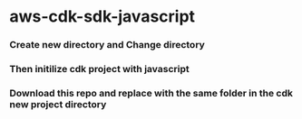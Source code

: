 # aws-cdk-sdk-javascript

### Create new directory and Change directory

### Then initilize cdk project with javascript

### Download this repo and replace with the same folder in the cdk new project directory
